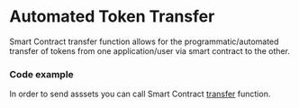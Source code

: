 # Automated Token Transfer
Smart Contract transfer function allows for the programmatic/automated transfer of tokens from one application/user via smart contract to the other.
### Code example
In order to send asssets you can call Smart Contract [transfer](https://github.com/Cerebellum-Network/turnkey-private-blockchain-network/blob/dev/ext20/lib.rs#L100) function.
